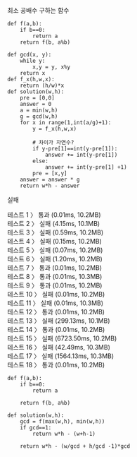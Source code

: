최소 공배수 구하는 함수
```
def f(a,b):
    if b==0:
        return a
    return f(b, a%b)
```

```
def gcd(x, y):
    while y:
        x,y = y, x%y
    return x
def f_x(h,w,x):
    return (h/w)*x
def solution(w,h):
    pre = [0,0]
    answer = 0
    a = min(w,h)
    g = gcd(w,h)
    for x in range(1,int(a/g)+1):
        y = f_x(h,w,x)

        # 차이가 자연수?
        if y-pre[1]==int(y-pre[1]):
            answer += int(y-pre[1])
        else:
            answer += int(y-pre[1] +1)
        pre = [x,y]
    answer = answer * g
    return w*h - answer
```
실패

테스트 1 〉	통과 (0.01ms, 10.2MB)<br>
테스트 2 〉	실패 (4.15ms, 10.1MB)<br>
테스트 3 〉	실패 (0.59ms, 10.2MB)<br>
테스트 4 〉	실패 (0.15ms, 10.2MB)<br>
테스트 5 〉	실패 (0.07ms, 10.2MB)<br>
테스트 6 〉	실패 (1.20ms, 10.2MB)<br>
테스트 7 〉	통과 (0.01ms, 10.2MB)<br>
테스트 8 〉	통과 (0.01ms, 10.3MB)<br>
테스트 9 〉	통과 (0.01ms, 10.2MB)<br>
테스트 10 〉	실패 (0.01ms, 10.2MB)<br>
테스트 11 〉	실패 (0.01ms, 10.3MB)<br>
테스트 12 〉	통과 (0.01ms, 10.2MB)<br>
테스트 13 〉	실패 (299.13ms, 10.1MB)<br>
테스트 14 〉	통과 (0.01ms, 10.2MB)<br>
테스트 15 〉	실패 (6723.50ms, 10.2MB)<br>
테스트 16 〉	실패 (42.49ms, 10.3MB)<br>
테스트 17 〉	실패 (1564.13ms, 10.3MB)<br>
테스트 18 〉	통과 (0.01ms, 10.2MB)<br>


```
def f(a,b):
    if b==0:
        return a

    return f(b, a%b)

def solution(w,h):
    gcd = f(max(w,h), min(w,h))
    if gcd==1:
        return w*h - (w+h-1)

    return w*h - (w/gcd + h/gcd -1)*gcd
```
